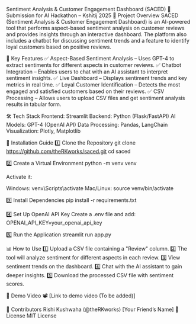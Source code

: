 Sentiment Analysis & Customer Engagement Dashboard (SACED)
🎯 Submission for AI Hackathon – Kshitij 2025
🚀 Project Overview
SACED (Sentiment Analysis & Customer Engagement Dashboard) is an AI-powered tool that performs aspect-based sentiment analysis on customer reviews and provides insights through an interactive dashboard. The platform also includes a chatbot for discussing sentiment trends and a feature to identify loyal customers based on positive reviews.

🎯 Key Features
✅ Aspect-Based Sentiment Analysis – Uses GPT-4 to extract sentiments for different aspects in customer reviews.
✅ Chatbot Integration – Enables users to chat with an AI assistant to interpret sentiment insights.
✅ Live Dashboard – Displays sentiment trends and key metrics in real time.
✅ Loyal Customer Identification – Detects the most engaged and satisfied customers based on their reviews.
✅ CSV Processing – Allows users to upload CSV files and get sentiment analysis results in tabular form.

🛠️ Tech Stack
Frontend: Streamlit
Backend: Python (Flask/FastAPI)
AI Models: GPT-4 (OpenAI API)
Data Processing: Pandas, LangChain
Visualization: Plotly, Matplotlib

📌 Installation Guide
1️⃣ Clone the Repository
git clone https://github.com/theRKworks/saced.git
cd saced

2️⃣ Create a Virtual Environment
python -m venv venv

Activate it:

Windows: venv\Scripts\activate
Mac/Linux: source venv/bin/activate

3️⃣ Install Dependencies
pip install -r requirements.txt

4️⃣ Set Up OpenAI API Key
Create a .env file and add:
OPENAI_API_KEY=your_openai_api_key

5️⃣ Run the Application
streamlit run app.py

📊 How to Use
1️⃣ Upload a CSV file containing a "Review" column.
2️⃣ The tool will analyze sentiment for different aspects in each review.
3️⃣ View sentiment trends on the dashboard.
4️⃣ Chat with the AI assistant to gain deeper insights.
5️⃣ Download the processed CSV file with sentiment scores.

📌 Demo Video
📽️ [Link to demo video (To be added)]

👥 Contributors
Rishi Kushwaha (@theRKworks)
[Your Friend’s Name]
📜 License
MIT License
